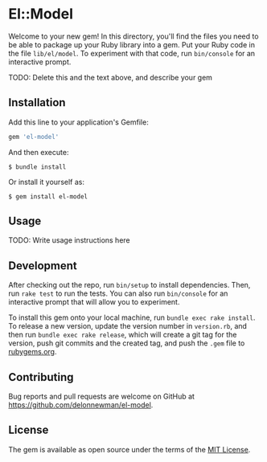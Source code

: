 # El::Model

Welcome to your new gem! In this directory, you'll find the files you need to be able to package up your Ruby library into a gem. Put your Ruby code in the file `lib/el/model`. To experiment with that code, run `bin/console` for an interactive prompt.

TODO: Delete this and the text above, and describe your gem

## Installation

Add this line to your application's Gemfile:

```ruby
gem 'el-model'
```

And then execute:

    $ bundle install

Or install it yourself as:

    $ gem install el-model

## Usage

TODO: Write usage instructions here

## Development

After checking out the repo, run `bin/setup` to install dependencies. Then, run `rake test` to run the tests. You can also run `bin/console` for an interactive prompt that will allow you to experiment.

To install this gem onto your local machine, run `bundle exec rake install`. To release a new version, update the version number in `version.rb`, and then run `bundle exec rake release`, which will create a git tag for the version, push git commits and the created tag, and push the `.gem` file to [rubygems.org](https://rubygems.org).

## Contributing

Bug reports and pull requests are welcome on GitHub at https://github.com/delonnewman/el-model.

## License

The gem is available as open source under the terms of the [MIT License](https://opensource.org/licenses/MIT).
